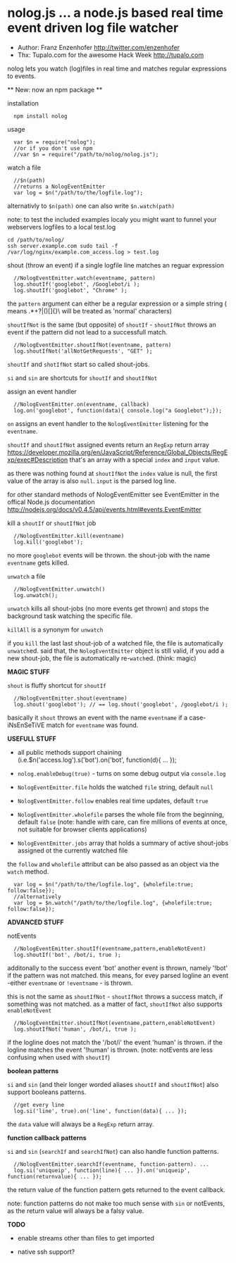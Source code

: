 # nolog.js ... a node.js based real time event driven log file watcher 

  - Author: Franz Enzenhofer http://twitter.com/enzenhofer
  - Thx: Tupalo.com for the awesome Hack Week <http://tupalo.com> 

nolog lets you watch (log)files in real time and matches regular expressions to events.

** New: now an npm package **

installation 

      npm install nolog

usage

      var $n = require("nolog");
      //or if you don't use npm
      //var $n = require("/path/to/nolog/nolog.js");
      
watch a file

      //$n(path)
      //returns a NologEventEmitter
      var log = $n("/path/to/the/logfile.log");
      
alternativly to `$n(path)` one can also write `$n.watch(path)`

note: to test the included examples localy you might want to funnel your webservers logfiles to a local test.log

    cd /path/to/nolog/
    ssh server.example.com sudo tail -f /var/log/nginx/example.com_access.log > test.log

shout (throw an event) if a single logfile line matches an reguar expression

      //NologEventEmitter.watch(eventname, pattern)
      log.shoutIf('googlebot', /Googlebot/i );
      log.shoutIf('googlebot', "Chrome" );

the `pattern` argument can either be a regular expression or a simple string ( means .*+?|()[]{}\ will be treated as 'normal' characters)



`shoutIfNot` is the same (but opposite) of `shoutIf` - `shoutIfNot` throws an event if the pattern did not lead to a successfull match.

      //NologEventEmitter.shoutIfNot(eventname, pattern)
      log.shoutIfNot('allNotGetRequests', "GET" );
      
`shoutIf` and `shotIfNot` start so called shout-jobs. 

`si` and `sin` are shortcuts for `shoutIf` and `shoutIfNot`
      
assign an event handler
      
      //NologEventEmitter.on(eventname, callback)
      log.on('googlebot', function(data){ console.log("a Googlebot");});
      
`on` assigns an event handler to the `NologEventEmitter` listening for the `eventname`.

`shoutIf` and `shoutIfNot` assigned events return an `RegExp` return array <https://developer.mozilla.org/en/JavaScript/Reference/Global_Objects/RegExp/exec#Description> that's an array with a special `index` and `input` value.

as there was nothing found at `shoutIfNot` the `index` value is null, the first value of the array is also `null`. `input` is the parsed log line.


for other standard methods of NologEventEmitter see EventEmitter in the offical Node.js documentation <http://nodejs.org/docs/v0.4.5/api/events.html#events.EventEmitter>

kill a `shoutIf` or `shoutIfNot` job
      
      //NologEventEmitter.kill(eventname)
      log.kill('googlebot');

no more `googlebot` events will be thrown. the shout-job with the name `eventname` gets killed.

`unwatch` a file

      //NologEventEmitter.unwatch()
      log.unwatch();
      
`unwatch` kills all shout-jobs (no more events get thrown) and stops the background task watching the specific file.

`killAll` is a synonym for `unwatch`

if you `kill` the last last shout-job of a watched file, the file is automatically `unwatch`ed. said that, the `NologEventEmitter` object is still valid, if you add a new shout-job, the file is automatically re-`watch`ed. (think: magic)

**MAGIC STUFF**

`shout` is fluffy shortcut for `shoutIf`
      
      //NologEventEmitter.shout(eventname)
      log.shout('googlebot'); // == log.shout('googlebot', /googlebot/i );
      
basically it `shout` throws an event with the name `eventname` if a case-iNsEnSeTiVE match for `eventname` was found.


**USEFULL STUFF**

 - all public methods support chaining (i.e.$n('access.log').s('bot').on('bot', function(d){ ... }); 
 - `nolog.enableDebug(true)` - turns on some debug output via `console.log`
 
 - `NologEventEmitter.file` holds the watched `file` string, default `null`
 - `NologEventEmitter.follow` enables real time updates, default `true`
 - `NologEventEmitter.wholefile` parses the whole file from the beginning, default `false` (note: handle with care, can fire millions of events at once, not suitable for browser clients applications)
 - `NologEventEmitter.jobs` array that holds a summary of active shout-jobs assigned ot the currently watched file
 
 the `follow` and `wholefile` attribut can be also passed as an object via the `watch` method.
      
      var log = $n("/path/to/the/logfile.log", {wholefile:true; follow:false});
      //alternatively
      var log = $n.watch("/path/to/the/logfile.log", {wholefile:true; follow:false});

 
 
**ADVANCED STUFF**

notEvents

      //NologEventEmitter.shoutIf(eventname,pattern,enableNotEvent)
      log.shoutIf('bot', /bot/i, true );

additonally to the success event 'bot' another event is thrown, namely '!bot' if the pattern was not matched. this means, for evey parsed logline an event -either `eventname` or `!eventname` - is thrown.

this is not the same as `shoutIfNot` - `shoutIfNot` throws a success match, if something was not matched. as a matter of fact, `shoutIfNot` also supports `enableNotEvent`
      
      //NologEventEmitter.shoutIfNot(eventname,pattern,enableNotEvent)
      log.shoutIfNot('human', /bot/i, true );

if the logline does not match the '/bot/i' the event 'human' is thrown. if the logline matches the event '!human' is thrown. (note: notEvents are less confusing when used with `shoutIf`)


**boolean patterns**

`si` and `sin` (and their longer worded aliases `shoutIf` and `shoutIfNot`) also support booleans patterns.
      
      //get every line
      log.si('line', true).on('line', function(data){ ... });
      
the `data` value will always be a `RegExp` return array.

**function callback patterns**

`si` and `sin` (`searchIf` and `searchIfNot`) can also handle function patterns.

      //NologEventEmitter.searchIf(eventname, function-pattern). ...
      log.si('uniqueip', function(line){ ... }).on('uniqueip', function(returnvalue){ ... });
      

the return value of the function pattern gets returned to the event callback. 

note: function patterns do not make too much sense with `sin` or notEvents, as the return value will always be a falsy value.

**TODO**

  - enable streams other than files to get imported
  
  - native ssh support?












